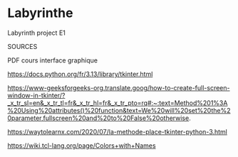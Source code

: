 # Labyrinthe

Labyrinth project E1

SOURCES

PDF cours interface graphique

https://docs.python.org/fr/3.13/library/tkinter.html

https://www-geeksforgeeks-org.translate.goog/how-to-create-full-screen-window-in-tkinter/?_x_tr_sl=en&_x_tr_tl=fr&_x_tr_hl=fr&_x_tr_pto=rq#:~:text=Method%201%3A%20Using%20attributes()%20function&text=We%20will%20set%20the%20parameter,fullscreen%20and%20to%20False%20otherwise.

https://waytolearnx.com/2020/07/la-methode-place-tkinter-python-3.html

https://wiki.tcl-lang.org/page/Colors+with+Names
